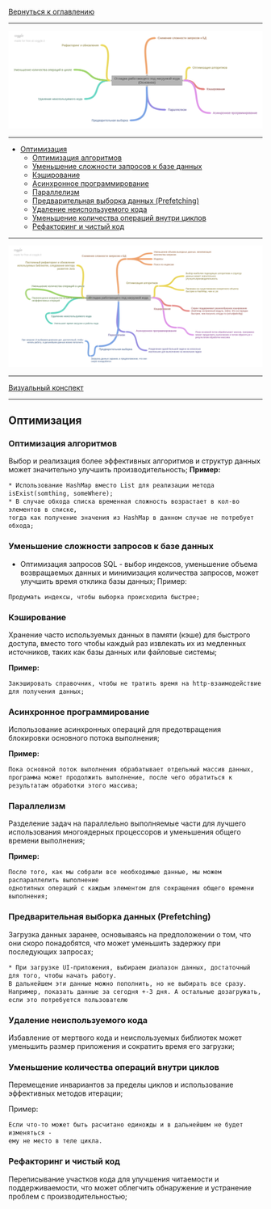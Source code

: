 [Вернуться к оглавлению](https://github.com/engine-it-in/different-level-task/blob/main/README.md)
***
![Памятка](under_load_main.png)
***
  * [Оптимизация](#оптимизация)
    * [Оптимизация алгоритмов](#оптимизация-алгоритмов)
    * [Уменьшение сложности запросов к базе данных](#уменьшение-сложности-запросов-к-базе-данных)
    * [Кэширование](#кэширование)
    * [Асинхронное программирование](#асинхронное-программирование)
    * [Параллелизм](#параллелизм)
    * [Предварительная выборка данных (Prefetching)](#предварительная-выборка-данных--prefetching-)
    * [Удаление неиспользуемого кода](#удаление-неиспользуемого-кода)
    * [Уменьшение количества операций внутри циклов](#уменьшение-количества-операций-внутри-циклов)
    * [Рефакторинг и чистый код](#рефакторинг-и-чистый-код)
***
![Отладка кода под нарузкой](underPressure.png)
***
[Визуальный конспект](https://coggle.it/diagram/ZtYUszbVpak0GxaL/t/-/772d59f87b8eee23aef0524ffe006c30f633a34b1d659d14046ab5781feb8891)
***

## Оптимизация

### Оптимизация алгоритмов

Выбор и реализация более эффективных алгоритмов и структур данных может значительно улучшить 
производительность;
**Пример:**

```
* Использование HashMap вместо List для реализации метода isExist(somthing, someWhere);
* В случае обхода списка временная сложность возрастает в кол-во элементов в списке, 
тогда как получение значения из HashMap в данном случае не потребует обхода;
```

### Уменьшение сложности запросов к базе данных

* Оптимизация запросов SQL - выбор индексов, уменьшение объема возвращаемых данных и 
минимизация количества запросов, может улучшить время отклика базы данных;
Пример:

```
Продумать индексы, чтобы выборка происходила быстрее;
```

### Кэширование

Хранение часто используемых данных в памяти (кэше) для быстрого доступа, вместо того чтобы 
каждый раз извлекать их из медленных источников, таких как базы данных или файловые системы;

**Пример:**

```
Закэшировать справочник, чтобы не тратить время на http-взаимодействие 
для получения данных;
```

### Асинхронное программирование

Использование асинхронных операций для предотвращения блокировки основного потока выполнения;

**Пример:**

```
Пока основной поток выполнения обрабатывает отдельный массив данных, 
программа может продолжить выполнение, после чего обратиться к результатам обработки этого массива;
```

### Параллелизм

Разделение задач на параллельно выполняемые части для лучшего использования многоядерных процессоров и 
уменьшения общего времени выполнения;

**Пример:**

```
После того, как мы собрали все необходимые данные, мы можем распараллелить выполнение 
однотипных операций с каждым элементом для сокращения общего времени выполнения;
```

### Предварительная выборка данных (Prefetching)

Загрузка данных заранее, основываясь на предположении о том, что они скоро понадобятся, 
что может уменьшить задержку при последующих запросах;

```
* При загрузке UI-приложения, выбираем диапазон данных, достаточный для того, чтобы начать работу. 
В дальнейшем эти данные можно пополнить, но не выбирать все сразу. 
Например, показать данные за сегодня +-3 дня. А остальные дозагружать, если это потребуется пользователю
```

### Удаление неиспользуемого кода

Избавление от мертвого кода и неиспользуемых библиотек может уменьшить размер приложения 
и сократить время его загрузки;

### Уменьшение количества операций внутри циклов

Перемещение инвариантов за пределы циклов и использование эффективных методов итерации;

Пример:

```
Если что-то может быть расчитано единожды и в дальнейшем не будет изменяться - 
ему не место в теле цикла.
```

### Рефакторинг и чистый код

Переписывание участков кода для улучшения читаемости и поддерживаемости, 
что может облегчить обнаружение и устранение проблем с производительностью;

